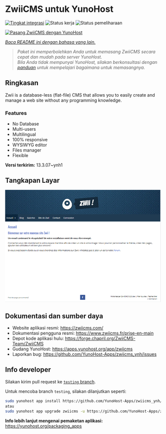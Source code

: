 <!--
N.B.: README ini dibuat secara otomatis oleh <https://github.com/YunoHost/apps/tree/master/tools/readme_generator>
Ini TIDAK boleh diedit dengan tangan.
-->

# ZwiiCMS untuk YunoHost

[![Tingkat integrasi](https://dash.yunohost.org/integration/zwiicms.svg)](https://ci-apps.yunohost.org/ci/apps/zwiicms/) ![Status kerja](https://ci-apps.yunohost.org/ci/badges/zwiicms.status.svg) ![Status pemeliharaan](https://ci-apps.yunohost.org/ci/badges/zwiicms.maintain.svg)

[![Pasang ZwiiCMS dengan YunoHost](https://install-app.yunohost.org/install-with-yunohost.svg)](https://install-app.yunohost.org/?app=zwiicms)

*[Baca README ini dengan bahasa yang lain.](./ALL_README.md)*

> *Paket ini memperbolehkan Anda untuk memasang ZwiiCMS secara cepat dan mudah pada server YunoHost.*  
> *Bila Anda tidak mempunyai YunoHost, silakan berkonsultasi dengan [panduan](https://yunohost.org/install) untuk mempelajari bagaimana untuk memasangnya.*

## Ringkasan

Zwii is a database-less (flat-file) CMS that allows you to easily create and manage a web site without any programming knowledge.

### Features

- No Database
- Multi-users
- Multilingual
- 100% responsive
- WYSIWYG editor
- Files manager
- Flexible


**Versi terkirim:** 13.3.07~ynh1

## Tangkapan Layar

![Tangkapan Layar pada ZwiiCMS](./doc/screenshots/dashboard.png)

## Dokumentasi dan sumber daya

- Website aplikasi resmi: <https://zwiicms.com/>
- Dokumentasi pengguna resmi: <https://www.zwiicms.fr/prise-en-main>
- Depot kode aplikasi hulu: <https://forge.chapril.org/ZwiiCMS-Team/ZwiiCMS>
- Gudang YunoHost: <https://apps.yunohost.org/app/zwiicms>
- Laporkan bug: <https://github.com/YunoHost-Apps/zwiicms_ynh/issues>

## Info developer

Silakan kirim pull request ke [`testing` branch](https://github.com/YunoHost-Apps/zwiicms_ynh/tree/testing).

Untuk mencoba branch `testing`, silakan dilanjutkan seperti:

```bash
sudo yunohost app install https://github.com/YunoHost-Apps/zwiicms_ynh/tree/testing --debug
atau
sudo yunohost app upgrade zwiicms -u https://github.com/YunoHost-Apps/zwiicms_ynh/tree/testing --debug
```

**Info lebih lanjut mengenai pemaketan aplikasi:** <https://yunohost.org/packaging_apps>
